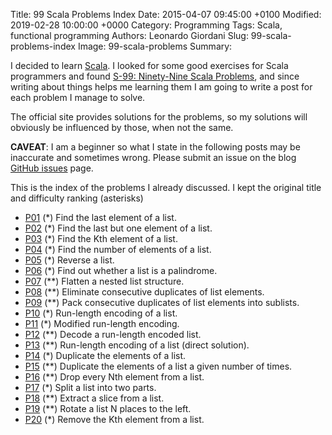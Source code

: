 Title: 99 Scala Problems Index
Date: 2015-04-07 09:45:00 +0100
Modified: 2019-02-28 10:00:00 +0000
Category: Programming
Tags: Scala, functional programming
Authors: Leonardo Giordani
Slug: 99-scala-problems-index
Image: 99-scala-problems
Summary:

I decided to learn [Scala](http://www.scala-lang.org/). I looked for some good exercises for Scala programmers and found [S-99: Ninety-Nine Scala Problems](http://aperiodic.net/phil/scala/s-99/), and since writing about things helps me learning them I am going to write a post for each problem I manage to solve.

The official site provides solutions for the problems, so my solutions will obviously be influenced by those, when not the same.

**CAVEAT**: I am a beginner so what I state in the following posts may be inaccurate and sometimes wrong. Please submit an issue on the blog [GitHub issues](https://github.com/TheDigitalCatOnline/thedigitalcatonline.github.com/issues) page.

This is the index of the problems I already discussed. I kept the original title and difficulty ranking (asterisks)

* [P01]({filename}99-scala-problems-01-find-last-element.markdown) (*) Find the last element of a list.
* [P02]({filename}99-scala-problems-02-find-last-nth.markdown) (*) Find the last but one element of a list.
* [P03]({filename}99-scala-problems-03-find-kth.markdown) (*) Find the Kth element of a list.
* [P04]({filename}99-scala-problems-04-length.markdown) (*) Find the number of elements of a list.
* [P05]({filename}99-scala-problems-05-reverse.markdown) (*) Reverse a list.
* [P06]({filename}99-scala-problems-06-palindome.markdown) (*) Find out whether a list is a palindrome.
* [P07]({filename}99-scala-problems-07-flatten.markdown) (**) Flatten a nested list structure.
* [P08]({filename}99-scala-problems-08-eliminate-consecutive-duplicates.markdown) (**) Eliminate consecutive duplicates of list elements.
* [P09]({filename}99-scala-problems-09-pack-consecutive-duplicates.markdown) (**) Pack consecutive duplicates of list elements into sublists.
* [P10]({filename}99-scala-problems-10-run-length-encoding-of-a-list.markdown) (*) Run-length encoding of a list.
* [P11]({filename}99-scala-problems-11-modified-run-length-encoding.markdown) (*) Modified run-length encoding.
* [P12]({filename}99-scala-problems-12-decode-a-run-length-encoded-list.markdown) (**) Decode a run-length encoded list.
* [P13]({filename}99-scala-problems-13-run-length-encoding-of-a-list-direct-solution.markdown) (**) Run-length encoding of a list (direct solution).
* [P14]({filename}99-scala-problems-14-duplicate-the-elements-of-a-list.markdown) (*) Duplicate the elements of a list.
* [P15]({filename}99-scala-problems-15-duplicate-the-elements-of-a-list-a-given-number-of-times.markdown) (**) Duplicate the elements of a list a given number of times.
* [P16]({filename}99-scala-problems-16-20.markdown#problem-16) (**) Drop every Nth element from a list.
* [P17]({filename}99-scala-problems-16-20.markdown#problem-17) (*) Split a list into two parts.
* [P18]({filename}99-scala-problems-16-20.markdown#problem-18) (**) Extract a slice from a list.
* [P19]({filename}99-scala-problems-16-20.markdown#problem-19) (**) Rotate a list N places to the left.
* [P20]({filename}99-scala-problems-16-20.markdown#problem-20) (*) Remove the Kth element from a list.